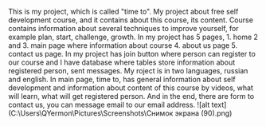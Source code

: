 This is my project, which is called "time to". My project about free self development course, and it contains about this course, its content. Course contains information about several techniques to improve yourself, for example plan, start, challenge, growth. In my project has 5 pages, 1. home 2 and 3. main page where information about course 4. about us page 5. contact us page. In my project has join button where person can register to our course and I have database where tables store information about registered person, sent messages. My roject is in two languages, russian and english. In main page, time to, has general information about self development and information about content of this course by videos, what will learn, what will get registered person. And in the end, there are form to contact us, you can message email to our email address.
![alt text](C:\Users\QYermon\Pictures\Screenshots\Снимок экрана (90).png)
